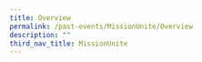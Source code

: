 ```yaml
---
title: Overview
permalink: /past-events/MissionUnite/Overview
description: ""
third_nav_title: MissionUnite
---
```



